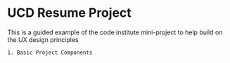 # UCD Resume Project

This is a guided example of the code institute mini-project to help
build on the UX design principles

    1. Basic Project Components
    
